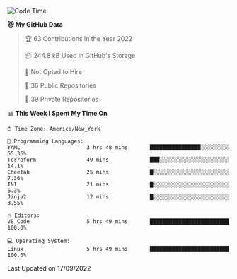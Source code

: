 <!--START_SECTION:waka-->
![Code Time](http://img.shields.io/badge/Code%20Time-88%20hrs%2057%20mins-blue)

**🐱 My GitHub Data** 

> 🏆 63 Contributions in the Year 2022
 > 
> 📦 244.8 kB Used in GitHub's Storage 
 > 
> 🚫 Not Opted to Hire
 > 
> 📜 36 Public Repositories 
 > 
> 🔑 39 Private Repositories  
 > 
📊 **This Week I Spent My Time On** 

```text
⌚︎ Time Zone: America/New_York

💬 Programming Languages: 
YAML                     3 hrs 48 mins       ████████████████░░░░░░░░░   65.36% 
Terraform                49 mins             ███░░░░░░░░░░░░░░░░░░░░░░   14.1% 
Cheetah                  25 mins             █░░░░░░░░░░░░░░░░░░░░░░░░   7.36% 
INI                      21 mins             █░░░░░░░░░░░░░░░░░░░░░░░░   6.3% 
Jinja2                   12 mins             █░░░░░░░░░░░░░░░░░░░░░░░░   3.55%

🔥 Editors: 
VS Code                  5 hrs 49 mins       █████████████████████████   100.0%

💻 Operating System: 
Linux                    5 hrs 49 mins       █████████████████████████   100.0%

```


 Last Updated on 17/09/2022
<!--END_SECTION:waka-->